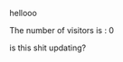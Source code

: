<html>
	<head>
		<title> Title! </title>
	</head>
	<body>
		<p> hellooo </p>
		<div id="cntr"> 
            The number of visitors is : 
            <span>0</span>
        </div>
       	<script> 
            function counter_fn(){
                var counter = $('#cntr span').text(); // geting value from span
                var count = 0;
                count = parseInt(counter.value);
                count = count+1;
            	counter.innerHTML = parseInt(count);
           	}
           	window.onload = counter_fn;  
      	</script>
	<p> is this shit updating? </p>
	</body>
</html>
